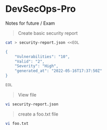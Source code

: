 # DevSecOps-Pro
Notes for future / Exam
>Create basic security report
```bash
cat > security-report.json <<EOL

{
    "Vulnerabilities": "10",
    "Valid": "2",
    "Severity": "High",
    "generated_at": "2022-05-16T17:37:50Z"
}

EOL
```

>View file 
```bash
vi security-report.json
```
> create a foo.txt file
```bash
vi foo.txt
```
